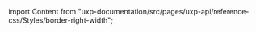 
import Content from "uxp-documentation/src/pages/uxp-api/reference-css/Styles/border-right-width";

<Content query="product=photoshop"/>
